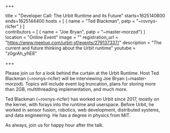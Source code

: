 +++

title = "Developer Call: The Urbit Runtime and its Future"
starts=1625140800
ends=1625144400
hosts = [
      { name = "Ted Blackman", patp = "~rovnys-ricfer" }
]      
contributors = [
	     { name = "Joe Bryan", patp = "~master-morzod"}
]	     
location = "Online Event" 
image = "" 
registration_url = "https://www.meetup.com/urbit-sf/events/279137337/" 
description = "The current and future thinking about the Urbit runtime" 
youtube = "z0grAh_yhE8"

+++

Please join us for a look behind the curtain at the Urbit Runtime. Host Ted Blackman (~rovnys-ricfer) will be interviewing Joe Bryan (~master-morzod). Topics will include event log truncation, plans for storing more than 2GB, multithreading implementation, and much more.

Ted Blackman (~rovnys-ricfer) has worked on Urbit since 2017, mostly on the kernel, with forays into the runtime and userspace. Before Urbit, he worked in sensor fusion, robotics, web development, distributed systems, and data engineering. He has a degree in physics from MIT.

As always, join us for happy hour after the talk.
